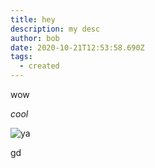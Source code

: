 ```yaml
---
title: hey
description: my desc
author: bob
date: 2020-10-21T12:53:58.690Z
tags:
  - created
---
```

wow



*cool*



![ya](/static/img/cypress-io-logo-round-flat.svg)

gd